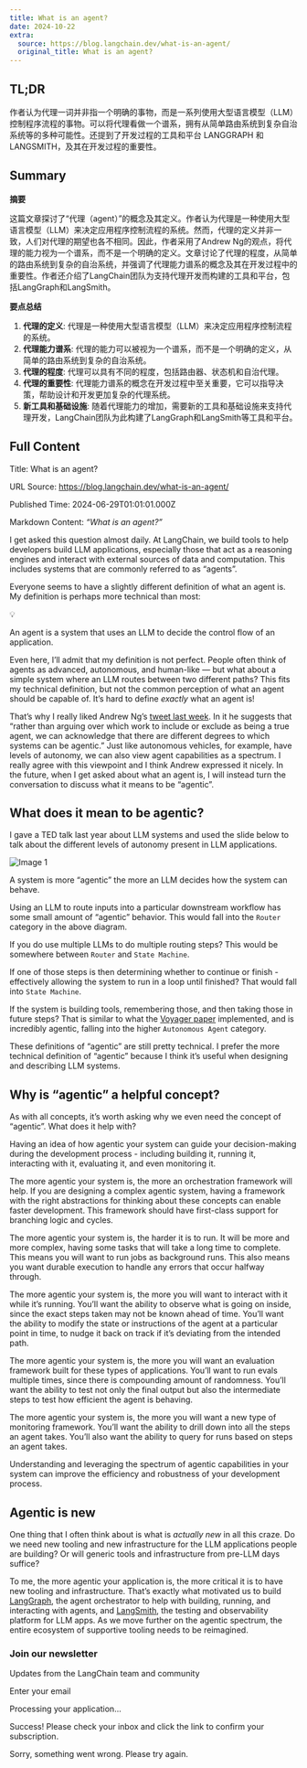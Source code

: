 ```yaml
---
title: What is an agent?
date: 2024-10-22
extra:
  source: https://blog.langchain.dev/what-is-an-agent/
  original_title: What is an agent?
---
```

## TL;DR
作者认为代理一词并非指一个明确的事物，而是一系列使用大型语言模型（LLM）控制程序流程的事物。可以将代理看做一个谱系，拥有从简单路由系统到复杂自治系统等的多种可能性。还提到了开发过程的工具和平台 LANGGRAPH 和 LANGSMITH，及其在开发过程的重要性。
## Summary
**摘要**

这篇文章探讨了“代理（agent）”的概念及其定义。作者认为代理是一种使用大型语言模型（LLM）来决定应用程序控制流程的系统。然而，代理的定义并非一致，人们对代理的期望也各不相同。因此，作者采用了Andrew Ng的观点，将代理的能力视为一个谱系，而不是一个明确的定义。文章讨论了代理的程度，从简单的路由系统到复杂的自治系统，并强调了代理能力谱系的概念及其在开发过程中的重要性。作者还介绍了LangChain团队为支持代理开发而构建的工具和平台，包括LangGraph和LangSmith。

**要点总结**

1. **代理的定义**: 代理是一种使用大型语言模型（LLM）来决定应用程序控制流程的系统。
2. **代理能力谱系**: 代理的能力可以被视为一个谱系，而不是一个明确的定义，从简单的路由系统到复杂的自治系统。
3. **代理的程度**: 代理可以具有不同的程度，包括路由器、状态机和自治代理。
4. **代理的重要性**: 代理能力谱系的概念在开发过程中至关重要，它可以指导决策，帮助设计和开发更加复杂的代理系统。
5. **新工具和基础设施**: 随着代理能力的增加，需要新的工具和基础设施来支持代理开发，LangChain团队为此构建了LangGraph和LangSmith等工具和平台。
## Full Content
Title: What is an agent?

URL Source: https://blog.langchain.dev/what-is-an-agent/

Published Time: 2024-06-29T01:01:01.000Z

Markdown Content:
_“What is an agent?”_

I get asked this question almost daily. At LangChain, we build tools to help developers build LLM applications, especially those that act as a reasoning engines and interact with external sources of data and computation. This includes systems that are commonly referred to as “agents”.

Everyone seems to have a slightly different definition of what an agent is. My definition is perhaps more technical than most:

💡

An agent is a system that uses an LLM to decide the control flow of an application.

Even here, I’ll admit that my definition is not perfect. People often think of agents as advanced, autonomous, and human-like — but what about a simple system where an LLM routes between two different paths? This fits my technical definition, but not the common perception of what an agent should be capable of. It’s hard to define _exactly_ what an agent is!

That’s why I really liked Andrew Ng’s [tweet last week](https://x.com/AndrewYNg/status/1801295202788983136?ref=blog.langchain.dev). In it he suggests that “rather than arguing over which work to include or exclude as being a true agent, we can acknowledge that there are different degrees to which systems can be agentic.” Just like autonomous vehicles, for example, have levels of autonomy, we can also view agent capabilities as a spectrum. I really agree with this viewpoint and I think Andrew expressed it nicely. In the future, when I get asked about what an agent is, I will instead turn the conversation to discuss what it means to be “agentic”.

What does it mean to be agentic?
--------------------------------

I gave a TED talk last year about LLM systems and used the slide below to talk about the different levels of autonomy present in LLM applications.

![Image 1](https://blog.langchain.dev/content/images/2024/06/Screenshot-2024-06-28-at-7.33.10-PM.png)

A system is more “agentic” the more an LLM decides how the system can behave.

Using an LLM to route inputs into a particular downstream workflow has some small amount of “agentic” behavior. This would fall into the `Router` category in the above diagram.

If you do use multiple LLMs to do multiple routing steps? This would be somewhere between `Router` and `State Machine`.

If one of those steps is then determining whether to continue or finish - effectively allowing the system to run in a loop until finished? That would fall into `State Machine`.

If the system is building tools, remembering those, and then taking those in future steps? That is similar to what the [Voyager paper](https://arxiv.org/abs/2305.16291?ref=blog.langchain.dev) implemented, and is incredibly agentic, falling into the higher `Autonomous Agent` category.

These definitions of “agentic” are still pretty technical. I prefer the more technical definition of “agentic” because I think it’s useful when designing and describing LLM systems.

Why is “agentic” a helpful concept?
-----------------------------------

As with all concepts, it’s worth asking why we even need the concept of “agentic”. What does it help with?

Having an idea of how agentic your system can guide your decision-making during the development process - including building it, running it, interacting with it, evaluating it, and even monitoring it.

The more agentic your system is, the more an orchestration framework will help. If you are designing a complex agentic system, having a framework with the right abstractions for thinking about these concepts can enable faster development. This framework should have first-class support for branching logic and cycles.

The more agentic your system is, the harder it is to run. It will be more and more complex, having some tasks that will take a long time to complete. This means you will want to run jobs as background runs. This also means you want durable execution to handle any errors that occur halfway through.

The more agentic your system is, the more you will want to interact with it while it’s running. You’ll want the ability to observe what is going on inside, since the exact steps taken may not be known ahead of time. You’ll want the ability to modify the state or instructions of the agent at a particular point in time, to nudge it back on track if it’s deviating from the intended path.

The more agentic your system is, the more you will want an evaluation framework built for these types of applications. You’ll want to run evals multiple times, since there is compounding amount of randomness. You’ll want the ability to test not only the final output but also the intermediate steps to test how efficient the agent is behaving.

The more agentic your system is, the more you will want a new type of monitoring framework. You’ll want the ability to drill down into all the steps an agent takes. You’ll also want the ability to query for runs based on steps an agent takes.

Understanding and leveraging the spectrum of agentic capabilities in your system can improve the efficiency and robustness of your development process.

Agentic is new
--------------

One thing that I often think about is what is _actually new_ in all this craze. Do we need new tooling and new infrastructure for the LLM applications people are building? Or will generic tools and infrastructure from pre-LLM days suffice?

To me, the more agentic your application is, the more critical it is to have new tooling and infrastructure. That’s exactly what motivated us to build [LangGraph](https://www.langchain.com/langgraph?ref=blog.langchain.dev), the agent orchestrator to help with building, running, and interacting with agents, and [LangSmith](https://www.langchain.com/langsmith?ref=blog.langchain.dev), the testing and observability platform for LLM apps. As we move further on the agentic spectrum, the entire ecosystem of supportive tooling needs to be reimagined.

### Join our newsletter

Updates from the LangChain team and community

Enter your email

Processing your application...

Success! Please check your inbox and click the link to confirm your subscription.

Sorry, something went wrong. Please try again.

